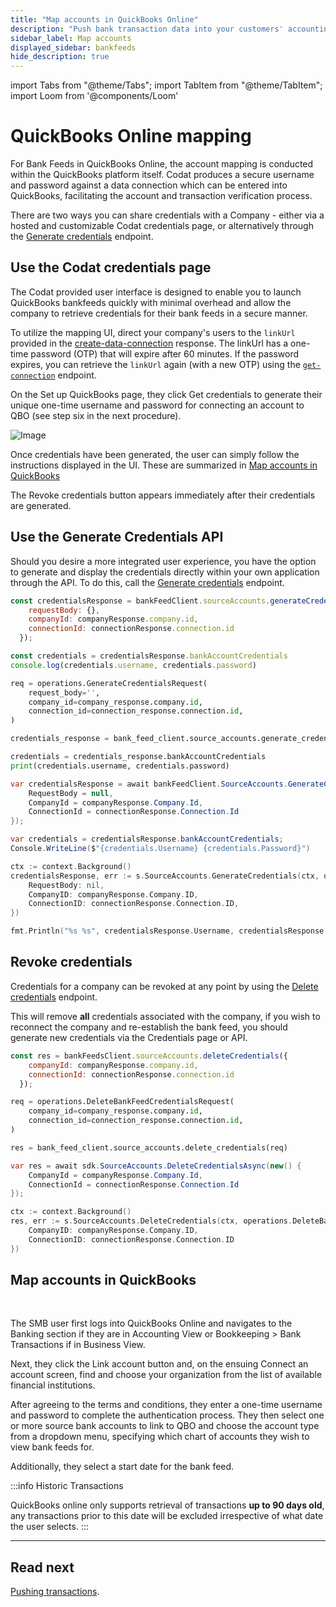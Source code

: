 ```yaml
---
title: "Map accounts in QuickBooks Online"
description: "Push bank transaction data into your customers' accounting software with an automated feed"
sidebar_label: Map accounts
displayed_sidebar: bankfeeds
hide_description: true
---
```


import Tabs from "@theme/Tabs";
import TabItem from "@theme/TabItem";
import Loom from '@components/Loom'

# QuickBooks Online mapping

For Bank Feeds in QuickBooks Online, the account mapping is conducted within the QuickBooks platform itself. Codat produces a secure username and password against a data connection which can be entered into QuickBooks, facilitating the account and transaction verification process.

There are two ways you can share credentials with a Company - either via a hosted and customizable Codat credentials page, or alternatively through the [Generate credentials](/bank-feeds-api#/operations/generate-credentials) endpoint.

## Use the Codat credentials page
The Codat provided user interface is designed to enable you to launch QuickBooks bankfeeds quickly with minimal overhead and allow the company to retrieve credentials for their bank feeds in a secure manner.

To utilize the mapping UI, direct your company's users to the `linkUrl` provided in the [create-data-connection](/bank-feeds/setup#creating-a-data-connection) response. The linkUrl has a one-time password (OTP) that will expire after 60 minutes. If the password expires, you can retrieve the `linkUrl` again (with a new OTP) using the [`get-connection`](/bank-feeds-api#/operations/get-connection) endpoint.

On the Set up QuickBooks page, they click Get credentials to generate their unique one-time username and password for connecting an account to QBO (see step six in the next procedure). 

![Image](/img/bank-feeds/qbo-bank-feeds/400590b-qbo-bank-feeds_smb-customer-steps-revised.png "The Set up QuickBooks page that allows your SMB user to get their credentials.")

Once credentials have been generated, the user can simply follow the instructions displayed in the UI. These are summarized in [Map accounts in QuickBooks](/bank-feeds/integrations/qbo/mapping#map-accounts-in-quickbooks)

The Revoke credentials button appears immediately after their credentials are generated.


## Use the Generate Credentials API

Should you desire a more integrated user experience, you have the option to generate and display the credentials directly within your own application through the API.
To do this, call the [Generate credentials](/bank-feeds-api#/operations/generate-credentials) endpoint.

<Tabs>

<TabItem value="nodejs" label="TypeScript">

```javascript
const credentialsResponse = bankFeedClient.sourceAccounts.generateCredentials({
    requestBody: {},
    companyId: companyResponse.company.id,
    connectionId: connectionResponse.connection.id
  });

const credentials = credentialsResponse.bankAccountCredentials
console.log(credentials.username, credentials.password)
```

</TabItem>

<TabItem value="python" label="Python">

```python
req = operations.GenerateCredentialsRequest(
    request_body='',
    company_id=company_response.company.id,
    connection_id=connection_response.connection.id,
)

credentials_response = bank_feed_client.source_accounts.generate_credentials(req)

credentials = credentials_response.bankAccountCredentials
print(credentials.username, credentials.password)
```

</TabItem>

<TabItem value="csharp" label="C#">

```csharp
var credentialsResponse = await bankFeedClient.SourceAccounts.GenerateCredentialsAsync(new() {
    RequestBody = null,
    CompanyId = companyResponse.Company.Id,
    ConnectionId = connectionResponse.Connection.Id
});

var credentials = credentialsResponse.bankAccountCredentials;
Console.WriteLine($"{credentials.Username} {credentials.Password}")
```

</TabItem>

<TabItem value="go" label="Go">

```go
ctx := context.Background()
credentialsResponse, err := s.SourceAccounts.GenerateCredentials(ctx, operations.GenerateCredentialsRequest{
    RequestBody: nil,
    CompanyID: companyResponse.Company.ID,
    ConnectionID: connectionResponse.Connection.ID,
})

fmt.Println("%s %s", credentialsResponse.Username, credentialsResponse.Password)
```
</TabItem>

</Tabs>

## Revoke credentials
Credentials for a company can be revoked at any point by using the [Delete credentials](/bank-feeds-api#/operations/delete-bank-feed-credentials) endpoint.

This will remove **all** credentials associated with the company, if you wish to reconnect the company and re-establish the bank feed, you should generate new credentials via the Credentials page or API.

<Tabs>

<TabItem value="nodejs" label="TypeScript">

```javascript
const res = bankFeedsClient.sourceAccounts.deleteCredentials({
    companyId: companyResponse.company.id,
    connectionId: connectionResponse.connection.id
  });
```

</TabItem>

<TabItem value="python" label="Python">

```python
req = operations.DeleteBankFeedCredentialsRequest(
    company_id=company_response.company.id,
    connection_id=connection_response.connection.id,
)

res = bank_feed_client.source_accounts.delete_credentials(req)
```

</TabItem>

<TabItem value="csharp" label="C#">

```csharp
var res = await sdk.SourceAccounts.DeleteCredentialsAsync(new() {
    CompanyId = companyResponse.Company.Id,
    ConnectionId = connectionResponse.Connection.Id
});
```

</TabItem>

<TabItem value="go" label="Go">

```go
ctx := context.Background()
res, err := s.SourceAccounts.DeleteCredentials(ctx, operations.DeleteBankFeedCredentialsRequest{
    CompanyID: companyResponse.Company.ID,
    ConnectionID: connectionResponse.Connection.ID
})
```
</TabItem>

</Tabs>

## Map accounts in QuickBooks

<Loom source="https://www.loom.com/embed/50fbe91987924c38a6de91c3582069ab" />

<br/>

The SMB user first logs into QuickBooks Online and navigates to the Banking section if they are in Accounting View or Bookkeeping > Bank Transactions if in Business View. 

Next, they click the Link account button and, on the ensuing Connect an account screen, find and choose your organization from the list of available financial institutions. 

After agreeing to the terms and conditions, they enter a one-time username and password to complete the authentication process. They then select one or more source bank accounts to link to QBO and choose the account type from a dropdown menu, specifying which chart of accounts they wish to view bank feeds for. 

Additionally, they select a start date for the bank feed.

:::info Historic Transactions

QuickBooks online only supports retrieval of transactions **up to 90 days old**, any transactions prior to this date will be excluded irrespective of what date the user selects.
:::

---
## Read next

[Pushing transactions](/bank-feeds/pushing-transactions).